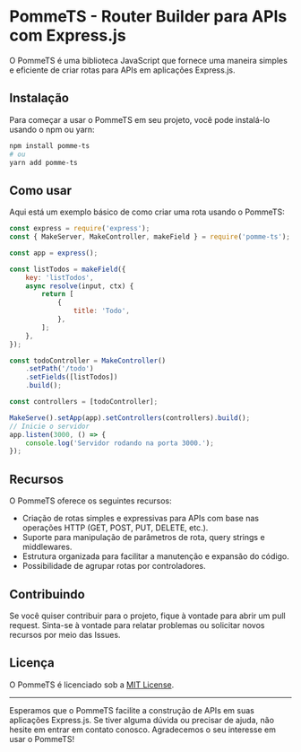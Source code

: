 # PommeTS - Router Builder para APIs com Express.js

O PommeTS é uma biblioteca JavaScript que fornece uma maneira simples e eficiente de criar rotas para APIs em aplicações Express.js.

## Instalação

Para começar a usar o PommeTS em seu projeto, você pode instalá-lo usando o npm ou yarn:

```bash
npm install pomme-ts
# ou
yarn add pomme-ts
```

## Como usar

Aqui está um exemplo básico de como criar uma rota usando o PommeTS:

```javascript
const express = require('express');
const { MakeServer, MakeController, makeField } = require('pomme-ts');

const app = express();

const listTodos = makeField({
    key: 'listTodos',
    async resolve(input, ctx) {
        return [
            {
                title: 'Todo',
            },
        ];
    },
});

const todoController = MakeController()
    .setPath('/todo')
    .setFields([listTodos])
    .build();

const controllers = [todoController];

MakeServe().setApp(app).setControllers(controllers).build();
// Inicie o servidor
app.listen(3000, () => {
    console.log('Servidor rodando na porta 3000.');
});
```

## Recursos

O PommeTS oferece os seguintes recursos:

-   Criação de rotas simples e expressivas para APIs com base nas operações HTTP (GET, POST, PUT, DELETE, etc.).
-   Suporte para manipulação de parâmetros de rota, query strings e middlewares.
-   Estrutura organizada para facilitar a manutenção e expansão do código.
-   Possibilidade de agrupar rotas por controladores.

## Contribuindo

Se você quiser contribuir para o projeto, fique à vontade para abrir um pull request. Sinta-se à vontade para relatar problemas ou solicitar novos recursos por meio das Issues.

## Licença

O PommeTS é licenciado sob a [MIT License](https://opensource.org/licenses/MIT).

---

Esperamos que o PommeTS facilite a construção de APIs em suas aplicações Express.js. Se tiver alguma dúvida ou precisar de ajuda, não hesite em entrar em contato conosco. Agradecemos o seu interesse em usar o PommeTS!
